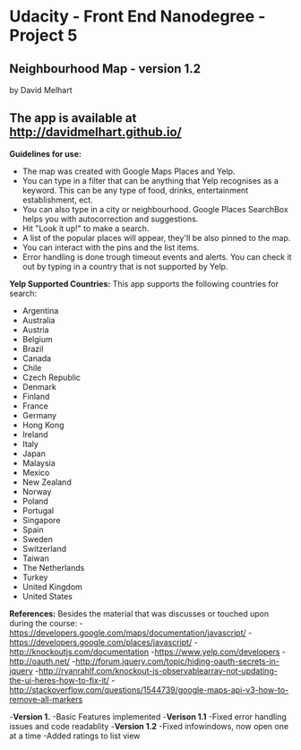 Udacity - Front End Nanodegree - Project 5
==============

Neighbourhood Map - version 1.2
--------------
by David Melhart

The app is available at http://davidmelhart.github.io/
--------------

**Guidelines for use:**
- The map was created with Google Maps Places and Yelp.
- You can type in a filter that can be anything that Yelp recognises as a keyword. This can be any type of food, drinks, entertainment establishment, ect.
- You can also type in a city or neighbourhood. Google Places SearchBox helps you with autocorrection and suggestions.
- Hit "Look it up!" to make a search.
- A list of the popular places will appear, they'll be also pinned to the map.
- You can interact with the pins and the list items.
- Error handling is done trough timeout events and alerts. You can check it out by typing in a country that is not supported by Yelp.

**Yelp Supported Countries:**
This app supports the following countries for search:
- Argentina
- Australia
- Austria
- Belgium
- Brazil
- Canada
- Chile
- Czech Republic
- Denmark
- Finland
- France
- Germany
- Hong Kong
- Ireland
- Italy
- Japan
- Malaysia
- Mexico
- New Zealand
- Norway
- Poland
- Portugal
- Singapore
- Spain
- Sweden
- Switzerland
- Taiwan
- The Netherlands
- Turkey
- United Kingdom
- United States

**References:**
Besides the material that was discusses or touched upon during the course:
-https://developers.google.com/maps/documentation/javascript/
-https://developers.google.com/places/javascript/
-http://knockoutjs.com/documentation
-https://www.yelp.com/developers
-http://oauth.net/
-http://forum.jquery.com/topic/hiding-oauth-secrets-in-jquery
-http://ryanrahlf.com/knockout-js-observablearray-not-updating-the-ui-heres-how-to-fix-it/
-http://stackoverflow.com/questions/1544739/google-maps-api-v3-how-to-remove-all-markers

-**Version 1.**
-Basic Features implemented
-**Verison 1.1**
-Fixed error handling issues and code readablity
-**Version 1.2**
-Fixed infowindows, now open one at a time
-Added ratings to list view
